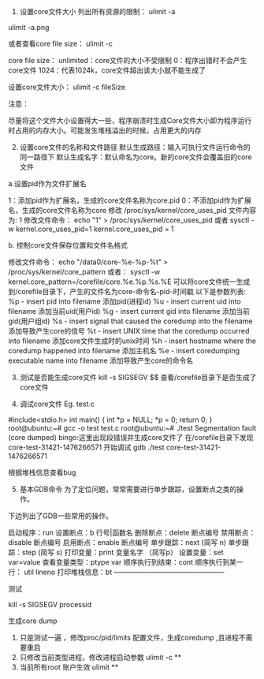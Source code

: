 1. 设置core文件大小
   列出所有资源的限制： ulimit -a



ulimit -a.png

或者查看core file size： ulimit -c

core file size：
unlimited：core文件的大小不受限制
0：程序出错时不会产生core文件
1024：代表1024k，core文件超出该大小就不能生成了

设置core文件大小： ulimit -c fileSize

注意：

尽量将这个文件大小设置得大一些，程序崩溃时生成Core文件大小即为程序运行时占用的内存大小。可能发生堆栈溢出的时候，占用更大的内存

2. 设置core文件的名称和文件路径
   默认生成路径：输入可执行文件运行命令的同一路径下
   默认生成名字：默认命名为core。新的core文件会覆盖旧的core文件

a.设置pid作为文件扩展名

1：添加pid作为扩展名，生成的core文件名称为core.pid
0：不添加pid作为扩展名，生成的core文件名称为core
修改 /proc/sys/kernel/core_uses_pid 文件内容为: 1
修改文件命令： echo "1" > /proc/sys/kernel/core_uses_pid
或者
sysctl -w kernel.core_uses_pid=1 kernel.core_uses_pid = 1

b. 控制core文件保存位置和文件名格式

修改文件命令： echo "/data0/core-%e-%p-%t" > /proc/sys/kernel/core_pattern
或者：
sysctl -w kernel.core_pattern=/corefile/core.%e.%p.%s.%E
可以将core文件统一生成到/corefile目录下，产生的文件名为core-命令名-pid-时间戳
以下是参数列表:
%p - insert pid into filename 添加pid(进程id)
%u - insert current uid into filename 添加当前uid(用户id)
%g - insert current gid into filename 添加当前gid(用户组id)
%s - insert signal that caused the coredump into the filename 添加导致产生core的信号
%t - insert UNIX time that the coredump occurred into filename 添加core文件生成时的unix时间
%h - insert hostname where the coredump happened into filename 添加主机名
%e - insert coredumping executable name into filename 添加导致产生core的命令名

3. 测试是否能生成core文件
   kill -s SIGSEGV $$
   查看/corefile目录下是否生成了core文件

4. 调试core文件
   Eg. test.c

#include<stdio.h>
int main()
{
      int *p = NULL;
      *p = 0;
      return 0;
}
root@ubuntu:~# gcc -o test test.c
root@ubuntu:~# ./test
Segmentation fault (core dumped)
bingo:这里出现段错误并生成core文件了
在/corefile目录下发现core-test-31421-1476266571
开始调试
gdb ./test core-test-31421-1476266571

根据堆栈信息查看bug



5. 基本GDB命令
   为了定位问题，常常需要进行单步跟踪，设置断点之类的操作。

下边列出了GDB一些常用的操作。

启动程序：run
设置断点：b 行号|函数名
删除断点：delete 断点编号
禁用断点：disable 断点编号
启用断点：enable 断点编号
单步跟踪：next (简写 n)
单步跟踪：step (简写 s)
打印变量：print 变量名字 （简写p）
设置变量：set var=value
查看变量类型：ptype var
顺序执行到结束：cont
顺序执行到某一行： util lineno
打印堆栈信息：bt
————————————————



测试 

kill -s SIGSEGV processid







生成core dump 

1. 只是测试一遍 ，修改proc/pid/limits 配置文件，生成coredump ,且进程不需要重启
2. 只修改当前类型进程，修改进程启动参数 ulimit -c **
3. 当前所有root 账户生效 ulimit **







